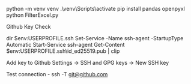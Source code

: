 python -m venv venv
.\venv\Scripts\activate
pip install pandas openpyxl
python FilterExcel.py



Github Key Check

dir $env:USERPROFILE\.ssh
Set-Service -Name ssh-agent -StartupType Automatic
Start-Service ssh-agent
Get-Content $env:USERPROFILE\.ssh\id_ed25519.pub | clip

Add key to Github
    Settings → SSH and GPG keys → New SSH key

Test connection - 
ssh -T git@github.com